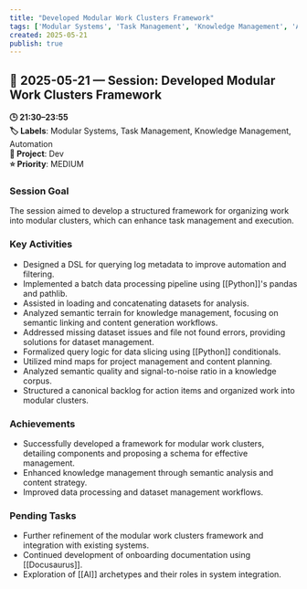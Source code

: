 ```yaml
---
title: "Developed Modular Work Clusters Framework"
tags: ['Modular Systems', 'Task Management', 'Knowledge Management', 'Automation']
created: 2025-05-21
publish: true
---
```


## 📅 2025-05-21 — Session: Developed Modular Work Clusters Framework

**🕒 21:30–23:55**  
**🏷️ Labels**: Modular Systems, Task Management, Knowledge Management, Automation  
**📂 Project**: Dev  
**⭐ Priority**: MEDIUM  


### Session Goal
The session aimed to develop a structured framework for organizing work into modular clusters, which can enhance task management and execution.

### Key Activities
- Designed a DSL for querying log metadata to improve automation and filtering.
- Implemented a batch data processing pipeline using [[Python]]'s pandas and pathlib.
- Assisted in loading and concatenating datasets for analysis.
- Analyzed semantic terrain for knowledge management, focusing on semantic linking and content generation workflows.
- Addressed missing dataset issues and file not found errors, providing solutions for dataset management.
- Formalized query logic for data slicing using [[Python]] conditionals.
- Utilized mind maps for project management and content planning.
- Analyzed semantic quality and signal-to-noise ratio in a knowledge corpus.
- Structured a canonical backlog for action items and organized work into modular clusters.

### Achievements
- Successfully developed a framework for modular work clusters, detailing components and proposing a schema for effective management.
- Enhanced knowledge management through semantic analysis and content strategy.
- Improved data processing and dataset management workflows.

### Pending Tasks
- Further refinement of the modular work clusters framework and integration with existing systems.
- Continued development of onboarding documentation using [[Docusaurus]].
- Exploration of [[AI]] archetypes and their roles in system integration.

